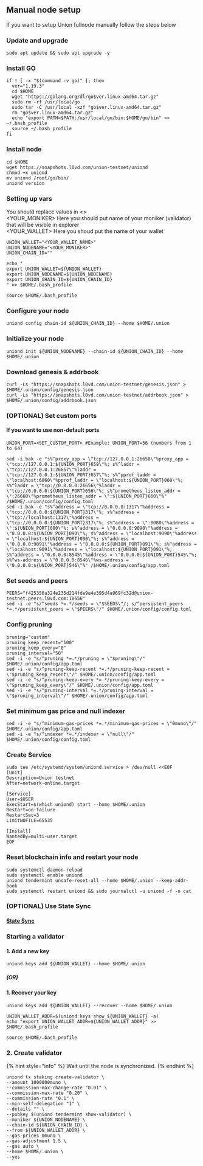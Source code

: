 ## Manual node setup
If you want to setup Union fullnode manually follow the steps below

### Update and upgrade
```
sudo apt update && sudo apt upgrade -y
```

### Install GO
```
if ! [ -x "$(command -v go)" ]; then
  ver="1.19.3"
  cd $HOME
  wget "https://golang.org/dl/go$ver.linux-amd64.tar.gz"
  sudo rm -rf /usr/local/go
  sudo tar -C /usr/local -xzf "go$ver.linux-amd64.tar.gz"
  rm "go$ver.linux-amd64.tar.gz"
  echo "export PATH=$PATH:/usr/local/go/bin:$HOME/go/bin" >> ~/.bash_profile
  source ~/.bash_profile
fi
```

### Install node
```
cd $HOME
wget https://snapshots.l0vd.com/union-testnet/uniond
chmod +x uniond
mv uniond /root/go/bin/
uniond version
```


### Setting up vars
You should replace values in <> <br />
<YOUR_MONIKER> Here you should put name of your moniker (validator) that will be visible in explorer <br />
<YOUR_WALLET> Here you shoud put the name of your wallet

```
UNION_WALLET="<YOUR_WALLET_NAME>"
UNION_NODENAME="<YOUR_MONIKER>"
UNION_CHAIN_ID=""
```

```
echo "
export UNION_WALLET=${UNION_WALLET}
export UNION_NODENAME=${UNION_NODENAME}
export UNION_CHAIN_ID=${UNION_CHAIN_ID}
" >> $HOME/.bash_profile

source $HOME/.bash_profile
```


### Configure your node
```
uniond config chain-id ${UNION_CHAIN_ID} --home $HOME/.union
```

### Initialize your node
```
uniond init ${UNION_NODENAME} --chain-id ${UNION_CHAIN_ID} --home $HOME/.union
```

### Download genesis & addrbook
```
curl -Ls "https://snapshots.l0vd.com/union-testnet/genesis.json" > $HOME/.union/config/genesis.json
curl -Ls "https://snapshots.l0vd.com/union-testnet/addrbook.json" > $HOME/.union/config/addrbook.json
```

### (OPTIONAL) Set custom ports

#### If you want to use non-default ports
```
UNION_PORT=<SET_CUSTOM_PORT> #Example: UNION_PORT=56 (numbers from 1 to 64)
```
```
sed -i.bak -e "s%^proxy_app = \"tcp://127.0.0.1:26658\"%proxy_app = \"tcp://127.0.0.1:${UNION_PORT}658\"%; s%^laddr = \"tcp://127.0.0.1:26657\"%laddr = \"tcp://127.0.0.1:${UNION_PORT}657\"%; s%^pprof_laddr = \"localhost:6060\"%pprof_laddr = \"localhost:${UNION_PORT}060\"%; s%^laddr = \"tcp://0.0.0.0:26656\"%laddr = \"tcp://0.0.0.0:${UNION_PORT}656\"%; s%^prometheus_listen_addr = \":26660\"%prometheus_listen_addr = \":${UNION_PORT}660\"%" /$HOME/.union/config/config.toml
sed -i.bak -e "s%^address = \"tcp://0.0.0.0:1317\"%address = \"tcp://0.0.0.0:${UNION_PORT}317\"%; s%^address = \"tcp://localhost:1317\"%address = \"tcp://0.0.0.0:${UNION_PORT}317\"%; s%^address = \":8080\"%address = \":${UNION_PORT}080\"%; s%^address = \"0.0.0.0:9090\"%address = \"0.0.0.0:${UNION_PORT}090\"%; s%^address = \"localhost:9090\"%address = \"localhost:${UNION_PORT}090\"%; s%^address = \"0.0.0.0:9091\"%address = \"0.0.0.0:${UNION_PORT}091\"%; s%^address = \"localhost:9091\"%address = \"localhost:${UNION_PORT}091\"%; s%^address = \"0.0.0.0:8545\"%address = \"0.0.0.0:${UNION_PORT}545\"%; s%^ws-address = \"0.0.0.0:8546\"%ws-address = \"0.0.0.0:${UNION_PORT}546\"%" /$HOME/.union/config/app.toml
```


### Set seeds and peers
```
PEERS="f425356a324e235d214fde9e4e395d4a969fc32d@union-testnet.peers.l0vd.com:18656"
sed -i -e "s/^seeds *=.*/seeds = \"$SEEDS\"/; s/^persistent_peers *=.*/persistent_peers = \"$PEERS\"/" $HOME/.union/config/config.toml
```

### Config pruning
```
pruning="custom"
pruning_keep_recent="100"
pruning_keep_every="0"
pruning_interval="50"
sed -i -e "s/^pruning *=.*/pruning = \"$pruning\"/" $HOME/.union/config/app.toml
sed -i -e "s/^pruning-keep-recent *=.*/pruning-keep-recent = \"$pruning_keep_recent\"/" $HOME/.union/config/app.toml
sed -i -e "s/^pruning-keep-every *=.*/pruning-keep-every = \"$pruning_keep_every\"/" $HOME/.union/config/app.toml
sed -i -e "s/^pruning-interval *=.*/pruning-interval = \"$pruning_interval\"/" $HOME/.union/config/app.toml
```

### Set minimum gas price and null indexer
```
sed -i -e "s/^minimum-gas-prices *=.*/minimum-gas-prices = \"0muno\"/" $HOME/.union/config/app.toml
sed -i -e "s/^indexer *=.*/indexer = \"null\"/" $HOME/.union/config/config.toml
```

### Create Service
```
sudo tee /etc/systemd/system/uniond.service > /dev/null <<EOF
[Unit]
Description=Union testnet
After=network-online.target

[Service]
User=$USER
ExecStart=$(which uniond) start --home $HOME/.union
Restart=on-failure
RestartSec=3
LimitNOFILE=65535

[Install]
WantedBy=multi-user.target
EOF
```

### Reset blockchain info and restart your node
```
sudo systemctl daemon-reload
sudo systemctl enable uniond
uniond tendermint unsafe-reset-all --home $HOME/.union --keep-addr-book
sudo systemctl restart uniond && sudo journalctl -u uniond -f -o cat
```

### (OPTIONAL) Use State Sync

#### [State Sync]()


### Starting a validator

#### 1. Add a new key
```
uniond keys add ${UNION_WALLET} --home $HOME/.union
```
##### (OR)

#### 1. Recover your key
```
uniond keys add ${UNION_WALLET} --recover --home $HOME/.union
```

```
UNION_WALLET_ADDR=$(uniond keys show ${UNION_WALLET} -a)
echo "export UNION_WALLET_ADDR=${UNION_WALLET_ADDR}" >> $HOME/.bash_profile

source $HOME/.bash_profile
```


### 2. Create validator

{% hint style="info" %}
Wait until the node is synchronized.
{% endhint %}

```
uniond tx staking create-validator \
--amount 1000000muno \
--commission-max-change-rate "0.01" \
--commission-max-rate "0.20" \
--commission-rate "0.1" \
--min-self-delegation "1" \
--details "" \
--pubkey $(uniond tendermint show-validator) \
--moniker ${UNION_NODENAME} \
--chain-id ${UNION_CHAIN_ID} \
--from ${UNION_WALLET_ADDR} \
--gas-prices 0muno \
--gas-adjustment 1.5 \
--gas auto \
--home $HOME/.union \
--yes 
```

